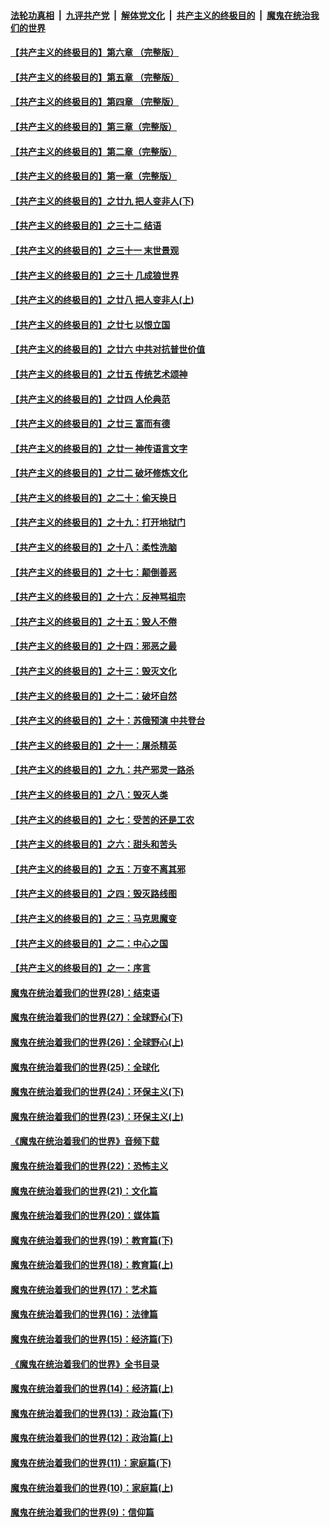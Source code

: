 

####  [法轮功真相](../../../../basic/blob/master/README.md?t=04031031) &nbsp;|&nbsp; [九评共产党](../../../../9ping.md/blob/master/README.md?t=04031031) &nbsp;|&nbsp; [解体党文化](../../../../jtdwh.md/blob/master/README.md?t=04031031)  &nbsp;|&nbsp; [共产主义的终极目的](../../../../gczydzjmd.md/blob/master/README.md?t=04031031) &nbsp;|&nbsp; [魔鬼在统治我们的世界](../../../../mgztzwmdsj.md/blob/master/README.md?t=04031031) 

#### [【共产主义的终极目的】第六章 （完整版）](../pages/nsc422/n11428913.md?t=04031031) 

#### [【共产主义的终极目的】第五章 （完整版）](../pages/nsc422/n11428912.md?t=04031031) 

#### [【共产主义的终极目的】第四章 （完整版）](../pages/nsc422/n11428907.md?t=04031031) 

#### [【共产主义的终极目的】第三章（完整版）](../pages/nsc422/n11428848.md?t=04031031) 

#### [【共产主义的终极目的】第二章（完整版）](../pages/nsc422/n11428831.md?t=04031031) 

#### [【共产主义的终极目的】第一章（完整版）](../pages/nsc422/n11417651.md?t=04031031) 

#### [【共产主义的终极目的】之廿九 把人变非人(下)](../pages/nsc422/n11344140.md?t=04031031) 

#### [【共产主义的终极目的】之三十二 结语](../pages/nsc422/n11360535.md?t=04031031) 

#### [【共产主义的终极目的】之三十一 末世景观](../pages/nsc422/n11351129.md?t=04031031) 

#### [【共产主义的终极目的】之三十 几成狼世界](../pages/nsc422/n11348280.md?t=04031031) 

#### [【共产主义的终极目的】之廿八 把人变非人(上)](../pages/nsc422/n11340492.md?t=04031031) 

#### [【共产主义的终极目的】之廿七 以恨立国](../pages/nsc422/n11336944.md?t=04031031) 

#### [【共产主义的终极目的】之廿六 中共对抗普世价值](../pages/nsc422/n11324785.md?t=04031031) 

#### [【共产主义的终极目的】之廿五 传统艺术颂神](../pages/nsc422/n11296396.md?t=04031031) 

#### [【共产主义的终极目的】之廿四 人伦典范](../pages/nsc422/n11296397.md?t=04031031) 

#### [【共产主义的终极目的】之廿三 富而有德](../pages/nsc422/n11283598.md?t=04031031) 

#### [【共产主义的终极目的】之廿一 神传语言文字](../pages/nsc422/n11263265.md?t=04031031) 

#### [【共产主义的终极目的】之廿二 破坏修炼文化](../pages/nsc422/n11245728.md?t=04031031) 

#### [【共产主义的终极目的】之二十：偷天换日](../pages/nsc422/n11238846.md?t=04031031) 

#### [【共产主义的终极目的】之十九：打开地狱门](../pages/nsc422/n11206376.md?t=04031031) 

#### [【共产主义的终极目的】之十八：柔性洗脑](../pages/nsc422/n11199994.md?t=04031031) 

#### [【共产主义的终极目的】之十七：颠倒善恶](../pages/nsc422/n11179782.md?t=04031031) 

#### [【共产主义的终极目的】之十六：反神骂祖宗](../pages/nsc422/n11166798.md?t=04031031) 

#### [【共产主义的终极目的】之十五：毁人不倦](../pages/nsc422/n11166792.md?t=04031031) 

#### [【共产主义的终极目的】之十四：邪恶之最](../pages/nsc422/n11150249.md?t=04031031) 

#### [【共产主义的终极目的】之十三：毁灭文化](../pages/nsc422/n11135227.md?t=04031031) 

#### [【共产主义的终极目的】之十二：破坏自然](../pages/nsc422/n11135214.md?t=04031031) 

#### [【共产主义的终极目的】之十：苏俄预演 中共登台](../pages/nsc422/n11118424.md?t=04031031) 

#### [【共产主义的终极目的】之十一：屠杀精英](../pages/nsc422/n11118442.md?t=04031031) 

#### [【共产主义的终极目的】之九：共产邪灵一路杀](../pages/nsc422/n11114139.md?t=04031031) 

#### [【共产主义的终极目的】之八：毁灭人类](../pages/nsc422/n11108503.md?t=04031031) 

#### [【共产主义的终极目的】之七：受苦的还是工农](../pages/nsc422/n11101809.md?t=04031031) 

#### [【共产主义的终极目的】之六：甜头和苦头](../pages/nsc422/n11096971.md?t=04031031) 

#### [【共产主义的终极目的】之五：万变不离其邪](../pages/nsc422/n11091285.md?t=04031031) 

#### [【共产主义的终极目的】之四：毁灭路线图](../pages/nsc422/n11086284.md?t=04031031) 

#### [【共产主义的终极目的】之三：马克思魔变](../pages/nsc422/n11061941.md?t=04031031) 

#### [【共产主义的终极目的】之二：中心之国](../pages/nsc422/n11047728.md?t=04031031) 

#### [【共产主义的终极目的】之一：序言](../pages/nsc422/n11086077.md?t=04031031) 

#### [魔鬼在统治着我们的世界(28)：结束语](../pages/nsc422/n10936246.md?t=04031031) 

#### [魔鬼在统治着我们的世界(27)：全球野心(下)](../pages/nsc422/n10928319.md?t=04031031) 

#### [魔鬼在统治着我们的世界(26)：全球野心(上)](../pages/nsc422/n10900318.md?t=04031031) 

#### [魔鬼在统治着我们的世界(25)：全球化](../pages/nsc422/n10788205.md?t=04031031) 

#### [魔鬼在统治着我们的世界(24)：环保主义(下)](../pages/nsc422/n10695307.md?t=04031031) 

#### [魔鬼在统治着我们的世界(23)：环保主义(上)](../pages/nsc422/n10688613.md?t=04031031) 

#### [《魔鬼在统治着我们的世界》音频下载](../pages/nsc422/n10635553.md?t=04031031) 

#### [魔鬼在统治着我们的世界(22)：恐怖主义](../pages/nsc422/n10614727.md?t=04031031) 

#### [魔鬼在统治着我们的世界(21)：文化篇](../pages/nsc422/n10597706.md?t=04031031) 

#### [魔鬼在统治着我们的世界(20)：媒体篇](../pages/nsc422/n10586579.md?t=04031031) 

#### [魔鬼在统治着我们的世界(19)：教育篇(下)](../pages/nsc422/n10564808.md?t=04031031) 

#### [魔鬼在统治着我们的世界(18)：教育篇(上)](../pages/nsc422/n10526970.md?t=04031031) 

#### [魔鬼在统治着我们的世界(17)：艺术篇](../pages/nsc422/n10499093.md?t=04031031) 

#### [魔鬼在统治着我们的世界(16)：法律篇](../pages/nsc422/n10485969.md?t=04031031) 

#### [魔鬼在统治着我们的世界(15)：经济篇(下)](../pages/nsc422/n10469975.md?t=04031031) 

#### [《魔鬼在统治着我们的世界》全书目录](../pages/nsc422/n10464261.md?t=04031031) 

#### [魔鬼在统治着我们的世界(14)：经济篇(上)](../pages/nsc422/n10457370.md?t=04031031) 

#### [魔鬼在统治着我们的世界(13)：政治篇(下)](../pages/nsc422/n10448270.md?t=04031031) 

#### [魔鬼在统治着我们的世界(12)：政治篇(上)](../pages/nsc422/n10444576.md?t=04031031) 

#### [魔鬼在统治着我们的世界(11)：家庭篇(下)](../pages/nsc422/n10440961.md?t=04031031) 

#### [魔鬼在统治着我们的世界(10)：家庭篇(上)](../pages/nsc422/n10435448.md?t=04031031) 

#### [魔鬼在统治着我们的世界(9)：信仰篇](../pages/nsc422/n10432159.md?t=04031031) 

